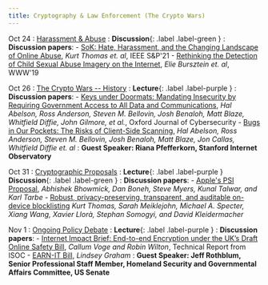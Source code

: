 ```yaml
---
title: Cryptography & Law Enforcement (The Crypto Wars)
---
```


Oct 24 
: [Harassment & Abuse](#)
  : **Discussion**{: .label .label-green }
: **Discussion papers**:
    -  [SoK: Hate, Harassment, and the Changing Landscape of Online Abuse](https://research.google/pubs/pub49786/), _Kurt Thomas et. al_, IEEE S&P'21 
    -  [Rethinking the Detection of Child Sexual
Abuse Imagery on the Internet](https://storage.googleapis.com/pub-tools-public-publication-data/pdf/b6555a1018a750f39028005bfdb9f35eaee4b947.pdf), _Elie Bursztein et. al_, WWW'19


Oct 26 
: [The Crypto Wars -- History](#)
  : **Lecture**{: .label .label-purple } 
: **Discussion papers**:
    -  [Keys under Doormats: Mandating Insecurity by Requiring Government Access to All Data and Communications](https://dspace.mit.edu/bitstream/handle/1721.1/97690/MIT-CSAIL-TR-2015-026.pdf), _Hal Abelson, Ross Anderson, Steven M. Bellovin, Josh Benaloh, Matt Blaze, Whitfield Diffie, John Gilmore, et al._, Oxford Journal of Cybersecurity
    -  [Bugs in Our Pockets: The Risks of Client-Side Scanning](https://arxiv.org/pdf/2110.07450.pdf), _Hal Abelson, Ross Anderson, Steven M. Bellovin, Josh Benaloh, Matt Blaze, Jon Callas, Whitfield Diffie et. al_
: **Guest Speaker: Riana Pfefferkorn, Stanford Internet Observatory**

Oct 31 
: [Cryptographic Proposals](#)
  : **Lecture**{: .label .label-purple } **Discussion**{: .label .label-green }
: **Discussion papers**:
    -  [Apple's PSI Proposal](https://www.apple.com/child-safety/pdf/Apple_PSI_System_Security_Protocol_and_Analysis.pdf), _Abhishek Bhowmick, Dan Boneh, Steve Myers, Kunal Talwar, and Karl Tarbe_
    -  [Robust, privacy-preserving, transparent, and auditable on-device blocklisting](https://arxiv.org/pdf/2304.02810.pdf) _Kurt Thomas, Sarah Meiklejohn, Michael A. Specter, Xiang Wang, Xavier Llorà, Stephan Somogyi, and  David Kleidermacher_

Nov 1 
: [Ongoing Policy Debate](#)
  : **Lecture**{: .label .label-purple }
: **Discussion papers**:
    -  [Internet Impact Brief: End-to-end Encryption under the UK’s Draft Online Safety Bill](https://www.internetsociety.org/resources/doc/2022/iib-encryption-uk-online-safety-bill/), _Callum Voge and Robin Wilton_, Technical Report from ISOC
    -  [EARN-IT Bill](https://www.congress.gov/bill/118th-congress/senate-bill/1207/text), _Lindsey Graham_
: **Guest Speaker: Jeff Rothblum, Senior Professional Staff Member, Homeland Security and Governmental Affairs Committee, US Senate**
